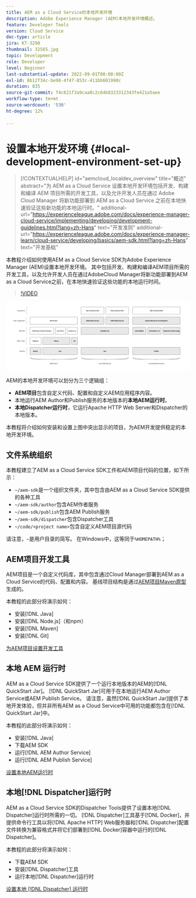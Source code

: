 ```yaml
---
title: AEM as a Cloud Service的本地开发环境
description: Adobe Experience Manager (AEM)本地开发环境概述。
feature: Developer Tools
version: Cloud Service
doc-type: article
jira: KT-3290
thumbnail: 32565.jpg
topic: Development
role: Developer
level: Beginner
last-substantial-update: 2022-09-01T00:00:00Z
exl-id: 8b12f34c-be98-4f47-853c-411bb601990c
duration: 835
source-git-commit: f4c621f3a9caa8c2c64b8323312343fe421a5aee
workflow-type: tm+mt
source-wordcount: '530'
ht-degree: 12%

---
```


# 设置本地开发环境 {#local-development-environment-set-up}

>[!CONTEXTUALHELP]
>id="aemcloud_localdev_overview"
>title="概述"
>abstract="为 AEM as a Cloud Service 设置本地开发环境包括开发、构建和编译 AEM 项目所需的开发工具，以及允许开发人员在通过 Adobe Cloud Manager 将新功能部署到 AEM as a Cloud Service 之前在本地快速验证这些新功能的本地运行时。"
>additional-url="https://experienceleague.adobe.com/docs/experience-manager-cloud-service/implementing/developing/development-guidelines.html?lang=zh-Hans" text="开发准则"
>additional-url="https://experienceleague.adobe.com/docs/experience-manager-learn/cloud-service/developing/basics/aem-sdk.html?lang=zh-Hans" text="开发基础"

本教程介绍如何使用AEM as a Cloud Service SDK为Adobe Experience Manager (AEM)设置本地开发环境。 其中包括开发、构建和编译AEM项目所需的开发工具，以及允许开发人员在通过AdobeCloud Manager将新功能部署到AEM as a Cloud Service之前，在本地快速验证这些功能的本地运行时间。

>[!VIDEO](https://video.tv.adobe.com/v/32565?quality=12&learn=on)

![AEM as a Cloud Service本地开发环境技术栈栈](./assets/overview/aem-sdk-technology-stack.png)

AEM的本地开发环境可以划分为三个逻辑组：

+ __AEM项目__&#x200B;包含自定义代码、配置和自定义AEM应用程序内容。
+ 本地运行AEM Author和Publish服务的本地版本的&#x200B;__本地AEM运行时__。
+ __本地Dispatcher运行时__，它运行Apache HTTP Web Server和Dispatcher的本地版本。

本教程将介绍如何安装和设置上图中突出显示的项目，为AEM开发提供稳定的本地开发环境。

## 文件系统组织

本教程建立了AEM as a Cloud Service SDK工件和AEM项目代码的位置，如下所示：

+ `~/aem-sdk`是一个组织文件夹，其中包含由AEM as a Cloud Service SDK提供的各种工具
+ `~/aem-sdk/author`包含AEM作者服务
+ `~/aem-sdk/publish`包含AEM Publish服务
+ `~/aem-sdk/dispatcher`包含Dispatcher工具
+ `~/code/<project name>`包含自定义AEM项目源代码

请注意，`~`是用户目录的简写。 在Windows中，这等同于`%HOMEPATH%`；

## AEM项目开发工具

AEM项目是一个自定义代码库，其中包含通过Cloud Manager部署到AEM as a Cloud Service的代码、配置和内容。 基线项目结构是通过[AEM项目Maven原型](https://github.com/adobe/aem-project-archetype)生成的。

本教程的此部分将演示如何：

+ 安装[!DNL Java]
+ 安装[!DNL Node.js]（和npm）
+ 安装[!DNL Maven]
+ 安装[!DNL Git]

[为AEM项目设置开发工具](./development-tools.md)

## 本地 AEM 运行时

AEM as a Cloud Service SDK提供了一个运行本地版本的AEM的[!DNL QuickStart Jar]。 [!DNL QuickStart Jar]可用于在本地运行AEM Author Service或AEM Publish Service。 请注意，虽然[!DNL QuickStart Jar]提供了本地开发体验，但并非所有AEM as a Cloud Service中可用的功能都包含在[!DNL QuickStart Jar]中。

本教程的此部分将演示如何：

+ 安装[!DNL Java]
+ 下载AEM SDK
+ 运行[!DNL AEM Author Service]
+ 运行[!DNL AEM Publish Service]

[设置本地AEM运行时](./aem-runtime.md)

## 本地[!DNL Dispatcher]运行时

AEM as a Cloud Service SDK的Dispatcher Tools提供了设置本地[!DNL Dispatcher]运行时所需的一切。 [!DNL Dispatcher]工具基于[!DNL Docker]，并提供命令行工具以将[!DNL Apache HTTP] Web服务器和[!DNL Dispatcher]配置文件转换为兼容格式并将它们部署到[!DNL Docker]容器中运行的[!DNL Dispatcher]。

本教程的此部分将演示如何：

+ 下载AEM SDK
+ 安装[!DNL Dispatcher]工具
+ 运行本地[!DNL Dispatcher]运行时

[设置本地 [!DNL Dispatcher] 运行时](./dispatcher-tools.md)
